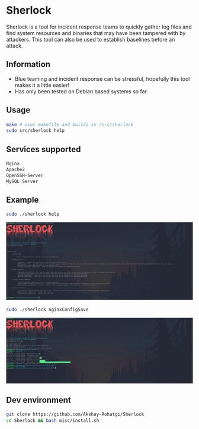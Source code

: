 # Sherlock
Sherlock is a tool for incident response teams to quickly gather log files and find system resources and binaries that may have been tampered with by attackers. This tool can also be used to establish baselines before an attack.

## Information
- Blue teaming and incident response can be stressful, hopefully this tool makes it a little easier!
- Has only been tested on Debian based systems so far.

## Usage
```bash
make # uses makefile and builds in /src/sherlock
sudo src/sherlock help
```

## Services supported
```
Nginx
Apache2
OpenSSH-Server
MySQL Server
```

## Example
```bash
sudo ./sherlock help
```
![help_page](misc/help.png)

```bash
sudo ./sherlock nginxConfigSave
```
![nginx_config_save](misc/nginx.png)

## Dev environment 
```bash
git clone https://github.com/Akshay-Rohatgi/Sherlock
cd Sherlock && bash misc/install.sh
```